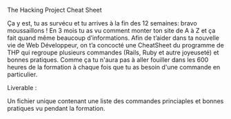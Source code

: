 The Hacking Project Cheat Sheet

Ça y est, tu as survécu et tu arrives à la fin des 12 semaines: bravo moussaillons !
En 3 mois tu as vu comment monter ton site de A à Z et ça fait quand même beaucoup d’informations. Afin de t’aider dans ta nouvelle vie de Web Développeur, on t’a concocté une CheatSheet du programme de THP qui regroupe plusieurs commandes (Rails, Ruby et autre joyeuseté) et bonnes pratiques.
Comme ça tu n'aura pas à aller fouiller dans les 600 heures de la formation à chaque fois que tu as besoin d'une commande en particulier.

Liverable : 

Un fichier unique contenant une liste des commandes princiaples et bonnes pratiques vu pendant la formation.
